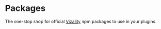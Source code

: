 # Packages

The one-stop shop for official [Vizality](https://vizality.com) npm packages to use in your plugins.
